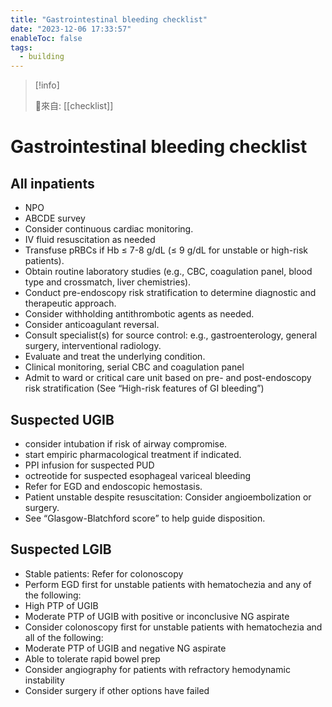 ```yaml
---
title: "Gastrointestinal bleeding checklist"
date: "2023-12-06 17:33:57"
enableToc: false
tags:
  - building
---
```

> [!info]
>
> 🌱來自: [[checklist]]
# Gastrointestinal bleeding checklist
## All inpatients
- NPO
- ABCDE survey
- Consider continuous cardiac monitoring.
- IV fluid resuscitation as needed
- Transfuse pRBCs if Hb ≤ 7-8 g/dL (≤ 9 g/dL for unstable or high-risk patients).
- Obtain routine laboratory studies (e.g., CBC, coagulation panel, blood type and crossmatch, liver chemistries).
- Conduct pre-endoscopy risk stratification to determine diagnostic and therapeutic approach.
- Consider withholding antithrombotic agents as needed.
- Consider anticoagulant reversal.
- Consult specialist(s) for source control: e.g., gastroenterology, general surgery, interventional radiology.
- Evaluate and treat the underlying condition.
- Clinical monitoring, serial CBC and coagulation panel
- Admit to ward or critical care unit based on pre- and post-endoscopy risk stratification (See “High-risk features of GI bleeding”)
## Suspected UGIB
- consider intubation if risk of airway compromise.
- start empiric pharmacological treatment if indicated.
- PPI infusion for suspected PUD
- octreotide for suspected esophageal variceal bleeding
- Refer for EGD and endoscopic hemostasis.
- Patient unstable despite resuscitation: Consider angioembolization or surgery.
- See “Glasgow-Blatchford score” to help guide disposition.
## Suspected LGIB
- Stable patients: Refer for colonoscopy
- Perform EGD first for unstable patients with hematochezia and any of the following:
- High PTP of UGIB
- Moderate PTP of UGIB with positive or inconclusive NG aspirate
- Consider colonoscopy first for unstable patients with hematochezia and all of the following:
- Moderate PTP of UGIB and negative NG aspirate
- Able to tolerate rapid bowel prep
- Consider angiography for patients with refractory hemodynamic instability
- Consider surgery if other options have failed
